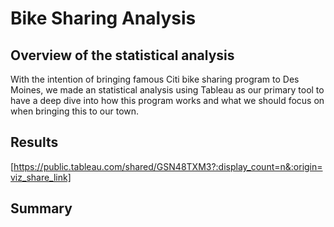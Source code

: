 # Bike Sharing Analysis
## Overview of the statistical analysis
With the intention of bringing famous Citi bike sharing program to Des Moines, we made an statistical analysis using Tableau as our primary tool to have a deep dive into how this program works and what we should focus on when bringing this to our town.

## Results
[https://public.tableau.com/shared/GSN48TXM3?:display_count=n&:origin=viz_share_link] 

## Summary
